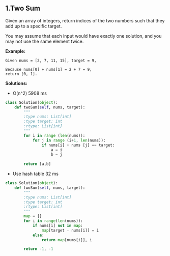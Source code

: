 ## 1.Two Sum

Given an array of integers, return indices of the two numbers such that they add up to a specific target.

You may assume that each input would have exactly one solution, and you may not use the same element twice.

**Example:**
```
Given nums = [2, 7, 11, 15], target = 9,

Because nums[0] + nums[1] = 2 + 7 = 9,
return [0, 1].
```

**Solutions:**
* O(n^2) 5908 ms
```python
class Solution(object):
    def twoSum(self, nums, target):
        """
        :type nums: List[int]
        :type target: int
        :rtype: List[int]
        """
        for i in range (len(nums)):
            for j in range (i+1, len(nums)):
                if nums[i] + nums [j] == target:
                    a = i
                    b = j
        
        return [a,b]
```
* Use hash table  32 ms
```python
class Solution(object):
    def twoSum(self, nums, target):
        """
        :type nums: List[int]
        :type target: int
        :rtype: List[int]
        """
        map = {}
        for i in range(len(nums)):
            if nums[i] not in map:
                map[target - nums[i]] = i
            else:
                return map[nums[i]], i

        return -1, -1
```
        
